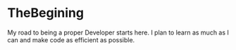 # TheBegining

My road to being a proper Developer starts here.
I plan to learn as much as I can and make code as efficient as possible.
